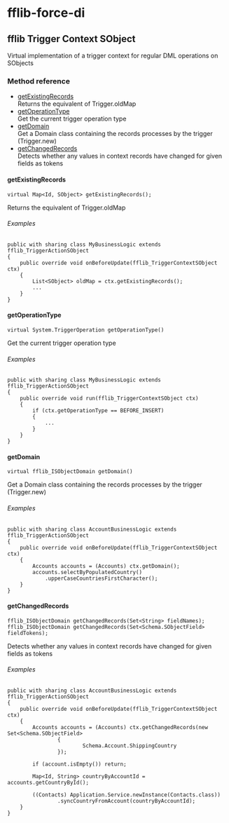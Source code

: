 # fflib-force-di

## fflib Trigger Context SObject

Virtual implementation of a trigger context for regular DML operations on SObjects

### Method reference

 - [getExistingRecords](#getexistingrecords)
 <br/>Returns the equivalent of Trigger.oldMap
 - [getOperationType](#getOperationType)
 <br/>Get the current trigger operation type
 - [getDomain](#getDomain)
 <br/>Get a Domain class containing the records processes by the trigger (Trigger.new)
 - [getChangedRecords](#getChangedRecords)
 <br/>Detects whether any values in context records have changed for given fields as tokens



#### getExistingRecords
```apex
virtual Map<Id, SObject> getExistingRecords();
```
Returns the equivalent of Trigger.oldMap
###### Examples
```apex
public with sharing class MyBusinessLogic extends fflib_TriggerActionSObject
{
    public override void onBeforeUpdate(fflib_TriggerContextSObject ctx)
    {
        List<SObject> oldMap = ctx.getExistingRecords();
        ...
    }
}
```


#### getOperationType
```apex
virtual System.TriggerOperation getOperationType()
```
Get the current trigger operation type
###### Examples
```apex
public with sharing class MyBusinessLogic extends fflib_TriggerActionSObject
{
    public override void run(fflib_TriggerContextSObject ctx)
    {
        if (ctx.getOperationType == BEFORE_INSERT)
        {
            ...
        }
    }
}
```


#### getDomain
```apex
virtual fflib_ISObjectDomain getDomain()
```
Get a Domain class containing the records processes by the trigger (Trigger.new)
###### Examples
```apex
public with sharing class AccountBusinessLogic extends fflib_TriggerActionSObject
{
    public override void onBeforeUpdate(fflib_TriggerContextSObject ctx)
    {
        Accounts accounts = (Accounts) ctx.getDomain();
        accounts.selectByPopulatedCountry()
            .upperCaseCountriesFirstCharacter();
    }
}
```


#### getChangedRecords
```apex
fflib_ISObjectDomain getChangedRecords(Set<String> fieldNames);
fflib_ISObjectDomain getChangedRecords(Set<Schema.SObjectField> fieldTokens);
```
Detects whether any values in context records have changed for given fields as tokens
###### Examples
```apex
public with sharing class AccountBusinessLogic extends fflib_TriggerActionSObject
{
    public override void onBeforeUpdate(fflib_TriggerContextSObject ctx)
    {
        Accounts accounts = (Accounts) ctx.getChangedRecords(new Set<Schema.SObjectField>
                {
                        Schema.Account.ShippingCountry
                });
        
        if (account.isEmpty()) return;
    
        Map<Id, String> countryByAccountId = accounts.getCountryById();
    
        ((Contacts) Application.Service.newInstance(Contacts.class))
                .syncCountryFromAccount(countryByAccountId);
    }
}
```



